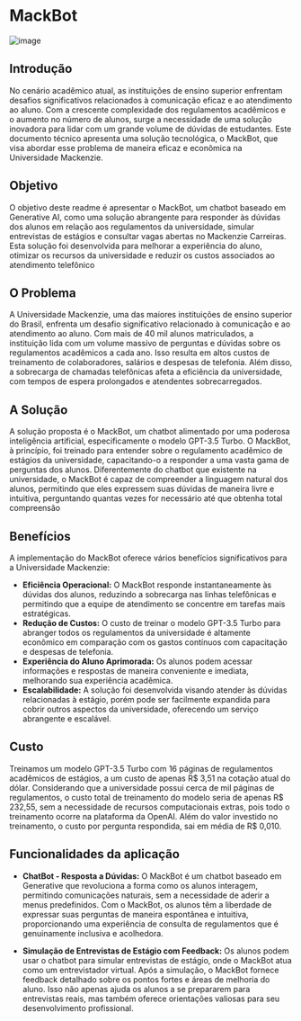 # MackBot
![image](https://github.com/codeByEdu/chatbot/assets/64917167/21d7d595-d20a-46ec-9f0d-9ac0c113bb4b)

## Introdução

No cenário acadêmico atual, as instituições de ensino superior enfrentam desafios significativos relacionados à comunicação eficaz e ao atendimento ao aluno. Com a crescente complexidade dos regulamentos acadêmicos e o aumento no número de alunos, surge a necessidade de uma solução inovadora para lidar com um grande volume de dúvidas de estudantes. Este documento técnico apresenta uma solução tecnológica, o MackBot, que visa abordar esse problema de maneira eficaz e econômica na Universidade Mackenzie.

## Objetivo

O objetivo deste readme é apresentar o MackBot, um chatbot baseado em Generative AI, como uma solução abrangente para responder às dúvidas dos alunos em relação aos regulamentos da universidade, simular entrevistas de estágios e consultar vagas abertas no Mackenzie Carreiras. Esta solução foi desenvolvida para melhorar a experiência do aluno, otimizar os recursos da universidade e reduzir os custos associados ao atendimento telefônico

## O Problema

A Universidade Mackenzie, uma das maiores instituições de ensino superior do Brasil, enfrenta um desafio significativo relacionado à comunicação e ao atendimento ao aluno. Com mais de 40 mil alunos matriculados, a instituição lida com um volume massivo de perguntas e dúvidas sobre os regulamentos acadêmicos a cada ano. Isso resulta em altos custos de treinamento de colaboradores, salários e despesas de telefonia. Além disso, a sobrecarga de chamadas telefônicas afeta a eficiência da universidade, com tempos de espera prolongados e atendentes sobrecarregados.

## A Solução

A solução proposta é o MackBot, um chatbot alimentado por uma poderosa inteligência artificial, especificamente o modelo GPT-3.5 Turbo. O MackBot, à princípio, foi treinado para entender sobre o regulamento acadêmico de estágios da universidade, capacitando-o a responder a uma vasta gama de perguntas dos alunos. Diferentemente do chatbot que existente na universidade, o MackBot é capaz de compreender a linguagem natural dos alunos, permitindo que eles expressem suas dúvidas de maneira livre e intuitiva, perguntando quantas vezes for necessário até que obtenha total compreensão

## Benefícios

A implementação do MackBot oferece vários benefícios significativos para a Universidade Mackenzie:

*	**Eficiência Operacional:** O MackBot responde instantaneamente às dúvidas dos alunos, reduzindo a sobrecarga nas linhas telefônicas e permitindo que a equipe de atendimento se concentre em tarefas mais estratégicas.
*	**Redução de Custos:** O custo de treinar o modelo GPT-3.5 Turbo para abranger todos os regulamentos da universidade é altamente econômico em comparação com os gastos contínuos com capacitação e despesas de telefonia.
*	**Experiência do Aluno Aprimorada:** Os alunos podem acessar informações e respostas de maneira conveniente e imediata, melhorando sua experiência acadêmica.
*	**Escalabilidade:** A solução foi desenvolvida visando atender às dúvidas relacionadas à estágio, porém pode ser facilmente expandida para cobrir outros aspectos da universidade, oferecendo um serviço abrangente e escalável.

## Custo

Treinamos um modelo GPT-3.5 Turbo com 16 páginas de regulamentos acadêmicos de estágios, a um custo de apenas R$ 3,51 na cotação atual do dólar.
Considerando que a universidade possui cerca de mil páginas de regulamentos, o custo total de treinamento do modelo seria de apenas R$ 232,55, sem a necessidade de recursos computacionais extras, pois todo o treinamento ocorre na plataforma da OpenAI.
Além do valor investido no treinamento, o custo por pergunta respondida, sai em média de R$ 0,010.

## Funcionalidades da aplicação

* **ChatBot - Resposta a Dúvidas:** O MackBot é um chatbot baseado em Generative que revoluciona a forma como os alunos interagem, permitindo comunicações naturais, sem a necessidade de aderir a menus predefinidos. Com o MackBot, os alunos têm a liberdade de expressar suas perguntas de maneira espontânea e intuitiva, proporcionando uma experiência de consulta de regulamentos que é genuinamente inclusiva e acolhedora.

* **Simulação de Entrevistas de Estágio com Feedback:** Os alunos podem usar o chatbot para simular entrevistas de estágio, onde o MackBot atua como um entrevistador virtual. Após a simulação, o MackBot fornece feedback detalhado sobre os pontos fortes e áreas de melhoria do aluno. Isso não apenas ajuda os alunos a se prepararem para entrevistas reais, mas também oferece orientações valiosas para seu desenvolvimento profissional.
